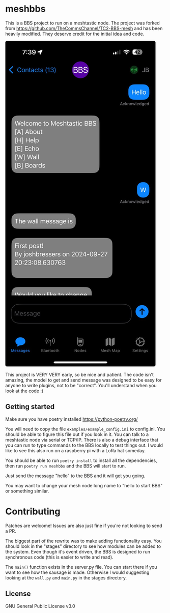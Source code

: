 # meshbbs

This is a BBS project to run on a meshtastic node. The project was forked from https://github.com/TheCommsChannel/TC2-BBS-mesh and has been heavily modified. They deserve credit for the initial idea and code.

![image](examples/meshbbs-screenshot.jpeg)

This project is VERY VERY early, so be nice and patient. The code isn't amazing, the model to get and send message was designed to be easy for anyone to write plugins, not to be "correct". You'll understand when you look at the code :)

## Getting started

Make sure you have poetry installed
https://python-poetry.org/

You will need to copy the file `examples/example_config.ini` to config.ini. You should be able to figure this file out if you look in it. You can talk to a meshtastic node via serial or TCP/IP. There is also a debug interface that you can run to type commands to the BBS locally to test things out. I would like to see this also run on a raspberry pi with a LoRa hat someday.

You should be able to run `poetry install` to install all the dependencies, then run `poetry run meshbbs` and the BBS will start to run.

Just send the message "hello" to the BBS and it will get you going.

You may want to change your mesh node long name to "hello to start BBS" or something similar.

# Contributing

Patches are welcome! Issues are also just fine if you're not looking to send a PR.

The biggest part of the rewrite was to make adding functionality easy. You should look in the "stages" directory to see how modules can be added to the system. Even though it's event driven, the BBS is designed to run synchronous code (this is easier to write and read).

The `main()` function exists in the server.py file. You can start there if you want to see how the sausage is made. Otherwise I would suggesting looking at the `wall.py` and `main.py` in the stages directory.

## License

GNU General Public License v3.0
